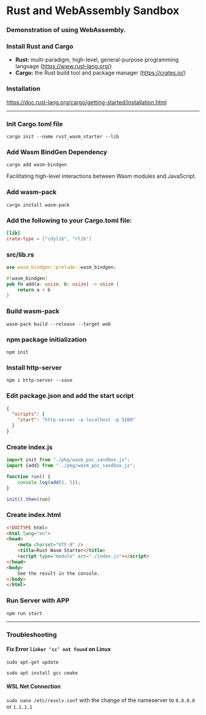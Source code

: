 # Rust and WebAssembly Sandbox

### Demonstration of using WebAssembly.

### Install Rust and Cargo
- **Rust:** multi-paradigm, high-level, general-purpose programming language (https://www.rust-lang.org/)
- **Cargo:** the Rust build tool and package manager (https://crates.io/)

### Installation
https://doc.rust-lang.org/cargo/getting-started/installation.html

---

### Init Cargo.toml file
`cargo init --name rust_wasm_starter --lib`

### Add Wasm BindGen Dependency

`cargo add wasm-bindgen`

Facilitating high-level interactions between Wasm modules and JavaScript.

### Add wasm-pack
`cargo install wasm-pack`

### Add the following to your Cargo.toml file:
```toml
[lib]
crate-type = ["cdylib", "rlib"]
```

### src/lib.rs
```rust
use wasm_bindgen::prelude::wasm_bindgen;

#[wasm_bindgen]
pub fn add(a: usize, b: usize) -> usize {
    return a + b
}
```

### Build wasm-pack
`wasm-pack build --release --target web`

### npm package initialization

`npm init`

### Install http-server
`npm i http-server --save`

### Edit package.json and add the start script
```json
{
  "scripts": {
    "start": "http-server -a localhost -p 5200"
  }
}
```

### Create index.js
```javascript
import init from "./pkg/wasm_poc_sandbox.js";
import {add} from "../pkg/wasm_poc_sandbox.js";

function run() {
    console.log(add(5, 5));
}

init().then(run)
```

### Create index.html
```html
<!DOCTYPE html>
<html lang="en">
<head>
    <meta charset="UTF-8" />
    <title>Rust Wasm Starter</title>
    <script type="module" src="./index.js"></script>
</head>
<body>
    See the result in the console.
</body>
</html>
```

### Run Server with APP
`npm run start`

---
### Troubleshooting

#### Fix Error `linker ‘cc’ not found` on Linux
`sudo apt-get update`

`sudo apt install gcc cmake`

#### WSL Net Connection
`sudo nano /etc/resolv.conf`
with the change of the nameserver to `8.8.8.8` or `1.1.1.1`